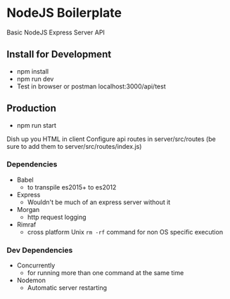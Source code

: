 # NodeJS Boilerplate

Basic NodeJS Express Server API

## Install for Development

- npm install
- npm run dev
- Test in browser or postman localhost:3000/api/test

## Production

- npm run start

Dish up you HTML in client
Configure api routes in server/src/routes (be sure to add them to server/src/routes/index.js)

### Dependencies

- Babel
  - to transpile es2015+ to es2012
- Express
  - Wouldn't be much of an express server without it
- Morgan
  - http request logging
- Rimraf
  - cross platform Unix `rm -rf` command for non OS specific execution

### Dev Dependencies

- Concurrently
  - for running more than one command at the same time
- Nodemon
  - Automatic server restarting